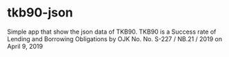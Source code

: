 # tkb90-json
Simple app that show the json data of TKB90. TKB90 is a Success rate of Lending and Borrowing Obligations by OJK No. No. S-227 / NB.21 / 2019 on April 9, 2019
